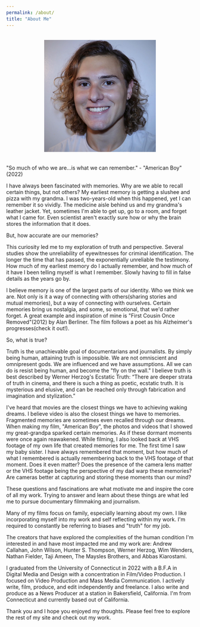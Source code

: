 ```yaml
---
permalink: /about/
title: "About Me"
---
```


<br style="line-height: 10px" />
<center><img src="/assets/images/me.jpg" width="300" height="300"></center>
<br style="line-height: 10px" />

"So much of who we are...is what we can remember." - "American Boy"(2022)

I have always been fascinated with memories. Why are we able to recall certain things, but not others? My earliest memory is getting a slushee and pizza with my grandma. I was two-years-old when this happened, yet I can remember it so vividly. The medicine aisle behind us and my grandma's leather jacket. Yet, sometimes I'm able to get up, go to a room, and forget what I came for. Even scientist aren't exactly sure how or why the brain stores the information that it does. 

But, how accurate are our memories?

This curiosity led me to my exploration of truth and perspective. Several studies show the unreliability of eyewitnesses for criminal identification. The longer the time that has passed, the exponentially unreliable the testimony. How much of my earliest memory do I actually remember, and how much of it have I been telling myself is what I remember. Slowly having to fill in false details as the years go by.

I believe memory is one of the largest parts of our identity. Who we think we are. Not only is it a way of connecting with others(sharing stories and mutual memories), but a way of connecting with ourselves. Certain memories bring us nostalgia, and some, so emotional, that we'd rather forget. A great example and inspiration of mine is "First Cousin Once Removed"(2012) by Alan Berliner. The film follows a poet as his Alzheimer's progresses(check it out!).

So, what is true?

Truth is the unachievable goal of documentarians and journalists. By simply being human, attaining truth is impossible. We are not omniscient and omnipresent gods. We are influenced and we have assumptions. All we can do is resist being human, and become the "fly on the wall." I believe truth is best described by Werner Herzog's Ecstatic Truth: “There are deeper strata of truth in cinema, and there is such a thing as poetic, ecstatic truth. It is mysterious and elusive, and can be reached only through fabrication and imagination and stylization.”

I've heard that movies are the closest things we have to achieving waking dreams. I believe video is also the closest things we have to memories. Fragmented memories are sometimes even recalled through our dreams. When making my film, "American Boy", the photos and videos that I showed my great-grandpa sparked certain memories. As if these dormant moments were once again reawakened. While filming, I also looked back at VHS footage of my own life that created memories for me. The first time I saw my baby sister. I have always remembered that moment, but how much of what I remembered is actually remembering back to the VHS footage of that moment. Does it even matter? Does the presence of the camera lens matter or the VHS footage being the perspective of my dad warp these memories? Are cameras better at capturing and storing these moments than our mind?

These questions and fascinations are what motivate me and inspire the core of all my work. Trying to answer and learn about these things are what led me to pursue documentary filmmaking and journalism.

Many of my films focus on family, especially learning about my own. I like incorporating myself into my work and self reflecting within my work. I'm required to constantly be referring to biases and "truth" for my job.

The creators that have explored the complexities of the human condition I'm interested in and have most impacted me and my work are: Andrew Callahan, John Wilson, Hunter S. Thompson, Werner Herzog, Wim Wenders, Nathan Fielder, Taji Ameen, The Maysles Brothers, and Abbas Kiarostami.

I graduated from the University of Connecticut in 2022 with a B.F.A in Digital Media and Design with a concentration in Film/Video Production. I focused on Video Production and Mass Media Communication. I actively write, film, produce, and edit independently and freelance. I also write and produce as a News Producer at a station in Bakersfield, California. I'm from Connecticut and currently based out of California.

Thank you and I hope you enjoyed my thoughts. Please feel free to explore the rest of my site and check out my work.

